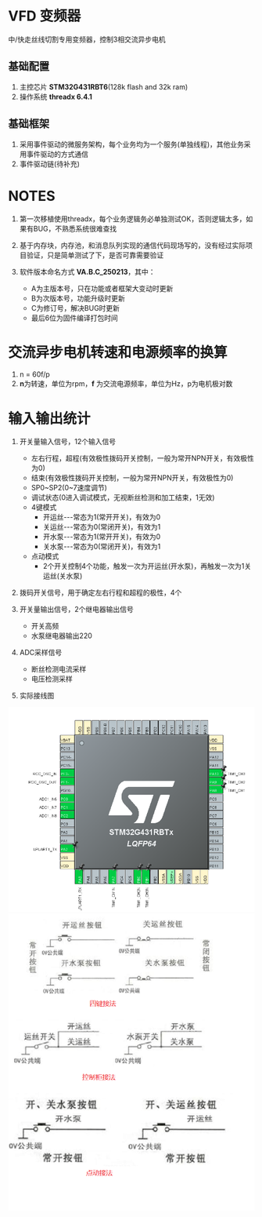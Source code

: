# VFD 变频器
中/快走丝线切割专用变频器，控制3相交流异步电机

## 基础配置
1. 主控芯片 **STM32G431RBT6**(128k flash and 32k ram)
2. 操作系统 **threadx 6.4.1**


## 基础框架
1. 采用事件驱动的微服务架构，每个业务均为一个服务(单独线程)，其他业务采用事件驱动的方式通信
2. 事件驱动链(待补充)






# NOTES
1. 第一次移植使用threadx，每个业务逻辑务必单独测试OK，否则逻辑太多，如果有BUG，不熟悉系统很难查找

2. 基于内存块，内存池，和消息队列实现的通信代码现场写的，没有经过实际项目验证，只是简单测试了下，是否可靠需要验证

3. 软件版本命名方式 **VA.B.C_250213**，其中：
    - A为主版本号，只在功能或者框架大变动时更新
    - B为次版本号，功能升级时更新
    - C为修订号，解决BUG时更新
    - 最后6位为固件编译打包时间

# 交流异步电机转速和电源频率的换算
1. n = 60f/p
2. **n**为转速，单位为rpm，**f** 为交流电源频率，单位为Hz，p为电机极对数

# 输入输出统计
1. 开关量输入信号，12个输入信号
    - 左右行程，超程(有效极性拨码开关控制，一般为常开NPN开关，有效极性为0)
    - 结束(有效极性拨码开关控制，一般为常开NPN开关，有效极性为0)
    - SP0~SP2(0~7速度调节)
    - 调试状态(0进入调试模式，无视断丝检测和加工结束，1无效)
    - 4键模式
        - 开运丝---常态为1(常开开关)，有效为0
        - 关运丝---常态为0(常闭开关)，有效为1
        - 开水泵---常态为1(常开开关)，有效为0
        - 关水泵---常态为0(常闭开关)，有效为1
    - 点动模式
        - 2个开关控制4个功能，触发一次为开运丝(开水泵)，再触发一次为1关运丝(关水泵)

2. 拨码开关信号，用于确定左右行程和超程的极性，4个

3. 开关量输出信号，2个继电器输出信号
    - 开关高频
    - 水泵继电器输出220

4. ADC采样信号
    - 断丝检测电流采样
    - 电压检测采样

5. 实际接线图
    
![image](docs/pin.png) 
![image](docs/ctl.png) 
